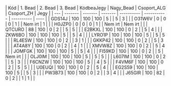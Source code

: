 | Kód | 1. Bead | 2. Bead | 3. Bead | KódbeaJegy | Nagy_Bead | Csoport_ALG | Csoport_ZH | Jegy |
| --- | ------- | ------- | ------- | ---------- | ----------- | ---------- | ---- |
| GDS14J | 100 | 100 | 100 | 5 |  | 5 | 3 | |
| O31W6V | 0 | 0 | 0 | 1 | | Nem irt | 1 | |
| H0JZP0 | 0 | 0 | 0 | 1 | | Nem irt | Nem írt | |
| QTCURO | 88 | 100 | 0 | 2 | | 5 | 5 | |
| E2BKXL | 100 | 100 | 0 | 2 | | 5 | 4 | |
| ZKW6BO | 100 | 100 | 100 | 5 | | 5 | 4 | | 
| LYRO1P | 100 | 100 | 100 | 5 | | 5 | 5 | |
| RL4ESW | 100 | 100 | 0 | 2 | | 3 | 1 | | 
| GKKP42 | 100 | 100 | 0 | 2 | | 5 | 3 | |
| AT4A8Y | 100 | 100 | 0 | 2 | | 4 | 1 | |
| XMVW8Z | 100 | 100 | 0 | 2 | | 5 | 4 | |
| JOMFGK | 100 | 100 | 100 | 5 | | 5 | 4 | |
| FI59KD | 100 | 100 | 0 | 2 | | 5 | Nem irt | |
| OLJ0IM | 100 | 100 | 100 | 5 | | 5 | 5 | |
| L607IM | 100 | 100 | 0 | 2 | | 5 | 3 | |
| F6CNZW | 100 | 100 | 100 | 5 | | 4 | 5 | |
| F4VM6F | 100 | 100 | 0 | 2 | | 5 | 5 | |
| U0EUQI | 100 | 100 | 0 | 2 | | 5 | 4 | |
| EG2S59 | 100 | 100 | 100 | 5 | | 5 | 3 | |
| PW3B73 | 100 | 100 | 0 | 2 | | 3 | 4 | |
| J65GIR | 100 | 82 | 0 | 2 | | 1 | 1 | |
